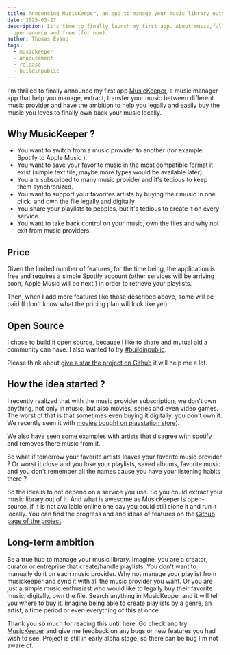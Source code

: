 ```yaml
---
title: Announcing MusicKeeper, an app to manage your music library outside Spotify
date: 2025-03-27
description: It's time to finally launch my first app. About music,fully
  open-source and free (for now).
author: Thomas Evano
tags:
  - musickeeper
  - annoucement
  - release
  - buildinpublic
---
```

I'm thrilled to finally announce my first app [MusicKeeper](https://musickeeper.app), a music manager app that help you manage, extract, transfer your music between different music provider and have the ambition to help you legally and easily buy the music you loves to finally own back your music locally.

## Why MusicKeeper ?

* You want to switch from a music provider to another (for example: Spotify to Apple Music ).
* You want to save your favorite music in the most compatible format it exist (simple text file, maybe more types would be available later).
* You are subscribed to many music provider and it's tedious to keep them synchronized.
* You want to support your favorites artists by buying their music in one click, and own the file legally and digitally
* You share your playlists to peoples, but it's tedious to create it on every service.
* You want to take back control on your music, own the files and why not exit from music providers.

## Price

Given the limited number of features, for the time being, the application is free and requires a simple Spotify account (other services will be arriving soon, Apple Music will be next.) in order to retrieve your playlists.

Then, when I add more features like those described above, some will be paid (I don't know what the pricing plan will look like yet).

## Open Source

I chose to build it open source, because I like to share and mutual aid a community can have. I also wanted to try [\#buildinpublic](https://buildinpublic.com).

Please think about [give a star the project on Github](https://github.com/Thomasevano/musickeeper) it will help me a lot.

## How the idea started ?

I recently realized that with the music provider subscription, we don't own anything, not only in music, but also movies, series and even video games. The worst of that is that sometimes even buying it digitally, you don't own it. We recently seen it with [movies bought on playstation store](https://www.ign.com/articles/sony-pulls-discovery-videos-playstation-users-already-own-sparking-concern-over-our-digital-future)).

We also have seen some examples with artists that disagree with spotify and removes there music from it.

So what if tomorrow your favorite artists leaves your favorite music provider ? Or worst it close and you lose your playlists, saved albums, favorite music and you don't remember all the names cause you have your listening habits there ?

So the idea is to not depend on a service you use. So you could extract your music library out of it. And what is awesome as MusicKeeper is open-source, if it is not available online one day you could still clone it and run it locally.
You can find the progress and and ideas of features on the [Github page of the project](https://github.com/Thomasevano/musickeeper).

## Long-term ambition

Be a true hub to manage your music library. Imagine, you are a creator, curator or entreprise that create/handle playlists. You don't want to manually do it on each music provider. Why not manage your playlist from musickeeper and sync it with all the music provider you want.
Or you are just a simple music enthusiast who would like to legally buy their favorite music, digitally, own the file. Search anything in MusicKepper and it will tell you where to buy it. Imagine being able to create playlists by a genre, an artist, a time period or even everything of this at once.

Thank you so much for reading this until here. Go check and try [MusicKeeper](https://musickeeper.app) and give me feedback on any bugs or new features you had wish to see. Project is still in early alpha stage, so there can be bug I'm not aware of.
